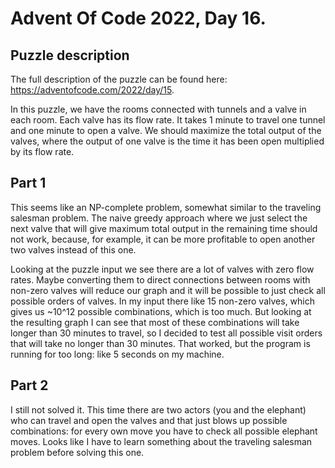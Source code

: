 # Advent Of Code 2022, Day 16.

## Puzzle description
The full description of the puzzle can be found here: https://adventofcode.com/2022/day/15.

In this puzzle, we have the rooms connected with tunnels and a valve in each room. Each valve has its flow rate. It takes 1 minute to travel one tunnel and one minute to open a valve. We should maximize the total output of the valves, where the output of one valve is the time it has been open multiplied by its flow rate.

## Part 1

This seems like an NP-complete problem, somewhat similar to the traveling salesman problem. The naive greedy approach where we just select the next valve that will give maximum total output in the remaining time should not work, because, for example, it can be more profitable to open another two valves instead of this one.

Looking at the puzzle input we see there are a lot of valves with zero flow rates. Maybe converting them to direct connections between rooms with non-zero valves will reduce our graph and it will be possible to just check all possible orders of valves. In my input there like 15 non-zero valves, which gives us ~10^12 possible combinations, which is too much. But looking at the resulting graph I can see that most of these combinations will take longer than 30 minutes to travel, so I decided to test all possible visit orders that will take no longer than 30 minutes. That worked, but the program is running for too long: like 5 seconds on my machine. 

## Part 2

I still not solved it. This time there are two actors (you and the elephant) who can travel and open the valves and that just blows up possible combinations: for every own move you have to check all possible elephant moves. Looks like I have to learn something about the traveling salesman problem before solving this one. 